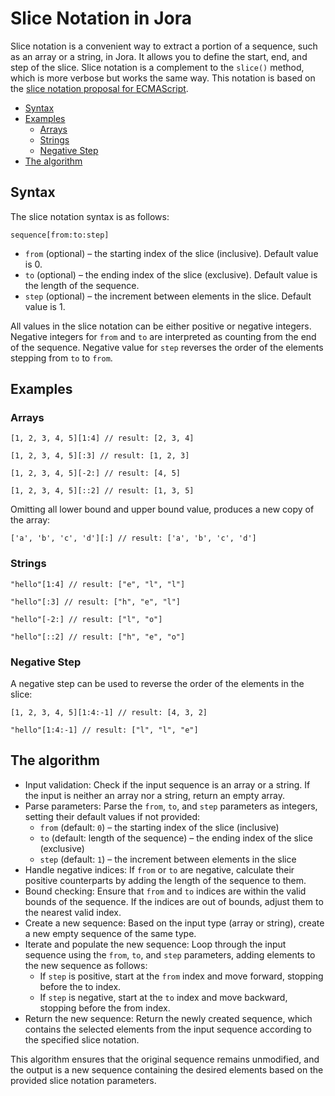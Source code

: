 # Slice Notation in Jora

Slice notation is a convenient way to extract a portion of a sequence, such as an array or a string, in Jora. It allows you to define the start, end, and step of the slice. Slice notation is a complement to the `slice()` method, which is more verbose but works the same way. This notation is based on the [slice notation proposal for ECMAScript](https://github.com/tc39/proposal-slice-notation).

- [Syntax](#syntax)
- [Examples](#examples)
    - [Arrays](#arrays)
    - [Strings](#strings)
    - [Negative Step](#negative-step)
- [The algorithm](#the-algorithm)

## Syntax

The slice notation syntax is as follows:

```
sequence[from:to:step]
```

- `from` (optional) – the starting index of the slice (inclusive). Default value is 0.
- `to` (optional) – the ending index of the slice (exclusive). Default value is the length of the sequence.
- `step` (optional) – the increment between elements in the slice. Default value is 1.

All values in the slice notation can be either positive or negative integers. Negative integers for `from` and `to` are interpreted as counting from the end of the sequence. Negative value for `step` reverses the order of the elements stepping from `to` to `from`.

## Examples

### Arrays

```jora
[1, 2, 3, 4, 5][1:4] // result: [2, 3, 4]
```

```jora
[1, 2, 3, 4, 5][:3] // result: [1, 2, 3]
```

```jora
[1, 2, 3, 4, 5][-2:] // result: [4, 5]
```

```jora
[1, 2, 3, 4, 5][::2] // result: [1, 3, 5]
```

Omitting all lower bound and upper bound value, produces a new copy of the array:

```jora
['a', 'b', 'c', 'd'][:] // result: ['a', 'b', 'c', 'd']
```

### Strings

```jora
"hello"[1:4] // result: ["e", "l", "l"]
```

```jora
"hello"[:3] // result: ["h", "e", "l"]
```

```jora
"hello"[-2:] // result: ["l", "o"]
```

```jora
"hello"[::2] // result: ["h", "e", "o"]
```

### Negative Step

A negative step can be used to reverse the order of the elements in the slice:

```jora
[1, 2, 3, 4, 5][1:4:-1] // result: [4, 3, 2]
```

```jora
"hello"[1:4:-1] // result: ["l", "l", "e"]
```

## The algorithm

- Input validation: Check if the input sequence is an array or a string. If the input is neither an array nor a string, return an empty array.
- Parse parameters: Parse the `from`, `to`, and `step` parameters as integers, setting their default values if not provided:
    - `from` (default: `0`) – the starting index of the slice (inclusive)
    - `to` (default: length of the sequence) – the ending index of the slice (exclusive)
    - `step` (default: `1`) – the increment between elements in the slice
- Handle negative indices: If `from` or `to` are negative, calculate their positive counterparts by adding the length of the sequence to them.
- Bound checking: Ensure that `from` and `to` indices are within the valid bounds of the sequence. If the indices are out of bounds, adjust them to the nearest valid index.
- Create a new sequence: Based on the input type (array or string), create a new empty sequence of the same type.
- Iterate and populate the new sequence: Loop through the input sequence using the `from`, `to`, and `step` parameters, adding elements to the new sequence as follows:
    - If `step` is positive, start at the `from` index and move forward, stopping before the to index.
    - If `step` is negative, start at the `to` index and move backward, stopping before the from index.
- Return the new sequence: Return the newly created sequence, which contains the selected elements from the input sequence according to the specified slice notation.

This algorithm ensures that the original sequence remains unmodified, and the output is a new sequence containing the desired elements based on the provided slice notation parameters.
